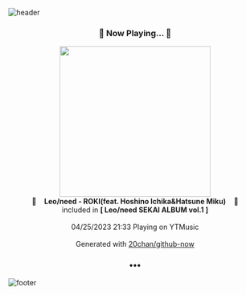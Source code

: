 ![header](https://capsule-render.vercel.app/api?type=wave&height=170&section=header&fontColor=090707&fontAlignX=45&fontAlignY=65&fontSize=100)

<h3 align="center">🎵 Now Playing... 🎵</h3>
<p align="center">
  <a href="https://music.youtube.com/watch?v=V-7cDTePL8E">
    <img width="300" src="https://lh3.googleusercontent.com/tXBLgoG5hz0kE7xPCCq2G7hJXg0-o4-5iBympTivFPFOHOazPdSsJBw_Eurs6gtFYSKBSoyOb312DU-mtw">
  </a>
  <br>
  🎵&nbsp&nbsp&nbsp <b>Leo/need - ROKI(feat. Hoshino Ichika&Hatsune Miku)</b> &nbsp&nbsp&nbsp🎵
  <br>
  included in <b>[ Leo/need SEKAI ALBUM vol.1 ]</b>
  
  <br />
  <br />
  04/25/2023 21:33 Playing on YTMusic
  <br />
  <br />
  Generated with <a href="https://github.com/20chan/github-now">20chan/github-now</a>
</p>

<h3 align="center">•••</h3>

![footer](https://capsule-render.vercel.app/api?type=wave&height=150&section=footer)
